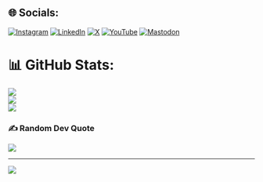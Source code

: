 
## 🌐 Socials:
[![Instagram](https://img.shields.io/badge/Instagram-%23E4405F.svg?logo=Instagram&logoColor=white)](https://instagram.com/strwdr) [![LinkedIn](https://img.shields.io/badge/LinkedIn-%230077B5.svg?logo=linkedin&logoColor=white)](https://linkedin.com/in/strydr) [![X](https://img.shields.io/badge/X-black.svg?logo=X&logoColor=white)](https://x.com/strqdr) [![YouTube](https://img.shields.io/badge/YouTube-%23FF0000.svg?logo=YouTube&logoColor=white)](https://youtube.com/@strvdr) [![Mastodon](https://img.shields.io/badge/-MASTODON-%232B90D9?style=for-the-badge&logo=mastodon&logoColor=white)](https://mastodon.social/@strydr) 

# 📊 GitHub Stats:
![](https://github-readme-stats.vercel.app/api?username=strvdr&theme=dark&hide_border=false&include_all_commits=true&count_private=true)<br/>
![](https://github-readme-streak-stats.herokuapp.com/?user=strvdr&theme=dark&hide_border=false)<br/>
![](https://github-readme-stats.vercel.app/api/top-langs/?username=strvdr&theme=dark&hide_border=false&include_all_commits=true&count_private=true&layout=compact)

### ✍️ Random Dev Quote
![](https://quotes-github-readme.vercel.app/api?type=horizontal&theme=tokyonight)

---
[![](https://visitcount.itsvg.in/api?id=strvdr&icon=2&color=11)](https://visitcount.itsvg.in)

<!-- Proudly created with GPRM ( https://gprm.itsvg.in ) -->
